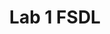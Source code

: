 ---
title: Lab 1 FSDL
menu:
  sidebar:
    name: Lab 1
    identifier: Lab 1
    parent: lab-fsdl
    weight: 10
---